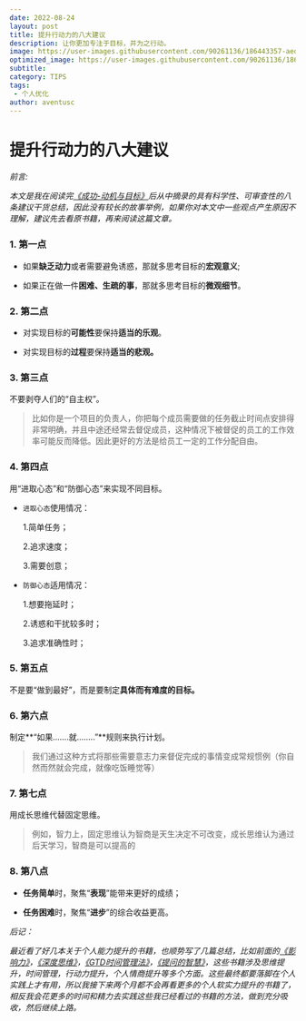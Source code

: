 ```yaml
---
date: 2022-08-24
layout: post
title: 提升行动力的八大建议
description: 让你更加专注于目标，并为之行动。
image: https://user-images.githubusercontent.com/90261136/186443357-aed1fe2f-d811-4dff-8882-0b94554d161b.jpg
optimized_image: https://user-images.githubusercontent.com/90261136/186443376-ae87fb33-6e35-429c-a22a-c9b9ef7f71aa.jpg
subtitle:
category: TIPS
tags:
 - 个人优化
author: aventusc
---
```


# 提升行动力的八大建议

*前言:*

*本文是我在阅读完[《成功-动机与目标》](https://weread.qq.com/web/bookDetail/ddf32fc0811e24e39g01650f)后从中摘录的具有科学性、可审查性的八条建议干货总结，因此没有较长的故事举例，如果你对本文中一些观点产生原因不理解，建议先去看原书籍，再来阅读这篇文章。*

### 1. 第一点

- 如果**缺乏动力**或者需要避免诱惑，那就多思考目标的**宏观意义**;

- 如果正在做一件**困难、生疏的事**，那就多思考目标的**微观细节**。



### 2. 第二点

- 对实现目标的**可能性**要保持**适当的乐观**。

- 对实现目标的**过程**要保持**适当的悲观。**



### 3. 第三点

不要剥夺人们的“自主权”。

> 比如你是一个项目的负责人，你把每个成员需要做的任务截止时间点安排得非常明确，并且中途还经常去督促成员，这种情况下被督促的员工的工作效率可能反而降低。因此更好的方法是给员工一定的工作分配自由。



### 4. 第四点

用“进取心态”和“防御心态”来实现不同目标。

- `进取心态`使用情况：

  1.简单任务；

  2.追求速度；

  3.需要创意；

- `防御心态`适用情况：

  1.想要拖延时；

  2.诱惑和干扰较多时；

  3.追求准确性时；



### 5. 第五点

不是要“做到最好”，而是要制定**具体而有难度的目标。**



### 6. 第六点

制定**“如果.......就........”**规则来执行计划。

> 我们通过这种方式将那些需要意志力来督促完成的事情变成常规惯例（你自然而然就会完成，就像吃饭睡觉等）



### 7. 第七点

用成长思维代替固定思维。

> 例如，智力上，固定思维认为智商是天生决定不可改变，成长思维认为通过后天学习，智商是可以提高的



### 8. 第八点

- **任务简单**时，聚焦“**表现**”能带来更好的成绩；

- **任务困难**时，聚焦“**进步**”的综合收益更高。





*后记：*

*最近看了好几本关于个人能力提升的书籍，也顺势写了几篇总结，比如前面的[《影响力》](https://omwts.com/%E5%BD%B1%E5%93%8D%E5%8A%9B-%E6%80%BB%E7%BB%93/)，[《深度思维》](https://omwts.com/%E6%B7%B1%E5%BA%A6%E6%80%9D%E7%BB%B4%E5%9F%B9%E5%85%BB-%E4%B8%8A/)，[《GTD时间管理法》](https://omwts.com/GTD%E6%97%B6%E9%97%B4%E7%AE%A1%E7%90%86%E6%B3%95/)，[《提问的智慧》](https://omwts.com/%E6%8F%90%E9%97%AE%E7%9A%84%E6%99%BA%E6%85%A7/)，这些书籍涉及思维提升，时间管理，行动力提升，个人情商提升等多个方面。这些最终都要落脚在个人实践上才有用，所以我接下来两个月都不会再看更多的个人软实力提升的书籍了，相反我会花更多的时间和精力去实践这些我已经看过的书籍的方法，做到充分吸收，然后继续上路。*

